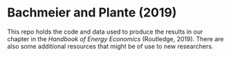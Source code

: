 # Bachmeier and Plante (2019)

This repo holds the code and data used to produce the results in our
chapter in the *Handbook of Energy Economics* (Routledge, 2019). There
are also some additional resources that might be of use to new
researchers.
